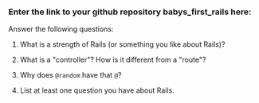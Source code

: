 ### Enter the link to your github repository babys_first_rails here:

Answer the following questions:

1. What is a strength of Rails (or something you like about Rails)?

2. What is a "controller"? How is it different from a "route"?

3. Why does `@random` have that `@`?

4. List at least one question you have about Rails.
